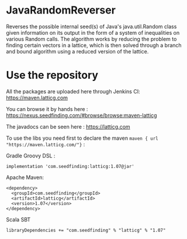 # JavaRandomReverser
Reverses the possible internal seed(s) of Java's java.util.Random class given information on its output in the form of a system of inequalities on various Random calls. The algorithm works by reducing the problem to finding certain vectors in a lattice, which is then solved through a branch and bound algorithm using a reduced version of the lattice.


# Use the repository

All the packages are uploaded here through Jenkins CI: https://maven.latticg.com

You can browse it by hands here : https://nexus.seedfinding.com/#browse/browse:maven-latticg

The javadocs can be seen here : https://latticg.com

To use the libs you need first to declare the maven `maven { url "https://maven.latticg.com/"}` :

Gradle Groovy DSL :

`implementation 'com.seedfinding:latticg:1.07@jar'`

Apache Maven:
```
<dependency>
  <groupId>com.seedfinding</groupId>
  <artifactId>latticg</artifactId>
  <version>1.07</version>
</dependency>
```

Scala SBT

`libraryDependencies += "com.seedfinding" % "latticg" % "1.07"`
